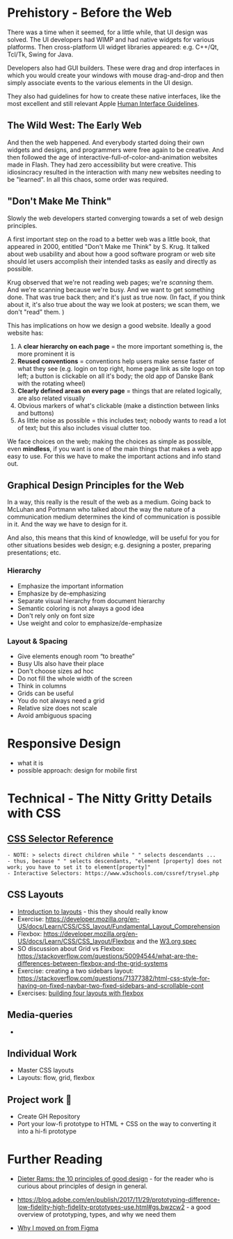 
# Prehistory - Before the Web


There was a time when it seemed, for a little while, that UI design was solved.
The UI developers had WIMP and had native widgets for various platforms. 
Then cross-platform UI widget libraries appeared: e.g. C++/Qt, Tcl/Tk, Swing for Java.

Developers also had GUI builders. These were drag and drop interfaces in which you would create your windows with mouse drag-and-drop and then simply associate events to the various elements in the UI design. 

They also had guidelines for how to create these native interfaces, like the most excellent and still relevant Apple [Human Interface Guidelines](https://developer.apple.com/design/human-interface-guidelines/).


## The Wild West: The Early Web
And then the web happened. And everybody started doing their own widgets and designs, and programmers were free again to be creative. And then followed the age of interactive-full-of-color-and-animation websites made in Flash. They had zero accessibility but were creative. This idiosincracy resulted in the interaction with many new websites needing to be "learned". In all this chaos, some order was required. 


## "Don't Make Me Think"

Slowly the web developers started converging towards a set of web design principles. 

A first important step on the road to a better web was a little book, that appeared in 2000, entitled "Don't Make me Think" by S. Krug. It talked about web usability and about how a good software program or web site should let users accomplish their intended tasks as easily and directly as possible. 

Krug observed that we're not reading web pages; we're *scanning* them. And we're scanning because we're busy. And we want to get something done. That was true back then; and it's just as true now. (In fact, if you think about it, it's also true about the way we look at posters; we scan them, we don't "read" them. )

This has implications on how we design a good website. Ideally a good website has: 

1. A **clear hierarchy on each page** = the more important something is, the more prominent it is
2. **Reused conventions** = conventions help users make sense faster of what they see (e.g. login on top right, home page link as site logo on top left; a button is clickable on all it's body; the old app of Danske Bank with the rotating wheel)
3. **Clearly defined areas on every page** = things that are related logically, are also related visually
4. Obvious markers of what's clickable (make a distinction between links and buttons)
5. As little noise as possible = this includes text; nobody wants to read a lot of text; but this also includes visual clutter too.

We face choices on the web; making the choices as simple as possible, even **mindless**, if you want is one of the main things that makes a web app easy to use. For this we have to make the important actions and info stand out.



## Graphical Design Principles for the Web

In a way, this really is the result of the web as a medium. Going back to McLuhan and Portmann who talked about the way the nature of a communication medium determines the kind of communication is possible in it. And the way we have to design for it. 

And also, this means that this kind of knowledge, will be useful for you for other situations besides web design; e.g. designing a poster, preparing presentations; etc.


### Hierarchy

- Emphasize the important information
- Emphasize by de-emphasizing
- Separate visual hierarchy from document hierarchy
- Semantic coloring is not always a good idea
- Don't rely only on font size
- Use weight and color to emphasize/de-emphasize


### Layout & Spacing
- Give elements enough room “to breathe”
- Busy UIs also have their place
- Don't choose sizes ad hoc
- Do not fill the whole width of the screen
- Think in columns
- Grids can be useful
- You do not always need a grid
- Relative size does not scale
- Avoid ambiguous spacing

# Responsive Design
- what it is
- possible approach: design for mobile first


# Technical - The Nitty Gritty Details with CSS

## [CSS Selector Reference](https://www.w3schools.com/cssref/css_selectors.php) 
	- NOTE: > selects direct children while " " selects descendants ...
	- thus, because " " selects descendants, "element [property] does not work; you have to set it to element[property]"
	- Interactive Selectors: https://www.w3schools.com/cssref/trysel.php

## CSS Layouts
- [Introduction to layouts](https://developer.mozilla.org/en-US/docs/Learn/CSS/CSS_layout/Introduction) - this they should really know
- Exercise: https://developer.mozilla.org/en-US/docs/Learn/CSS/CSS_layout/Fundamental_Layout_Comprehension
- Flexbox: https://developer.mozilla.org/en-US/docs/Learn/CSS/CSS_layout/Flexbox and the [W3.org spec](https://www.w3.org/TR/css-flexbox-1/#visibility-collapse)
- SO discussion about Grid vs Flexbox: https://stackoverflow.com/questions/50094544/what-are-the-differences-between-flexbox-and-the-grid-systems
- Exercise: creating a two sidebars layout: https://stackoverflow.com/questions/71377382/html-css-style-for-having-on-fixed-navbar-two-fixed-sidebars-and-scrollable-cont
- Exercises: [building four layouts with flexbox](https://www.freecodecamp.org/news/learn-flexbox-build-5-layouts/)

## Media-queries
- 



## Individual Work
- Master CSS layouts
- Layouts: flow, grid, flexbox

## Project work 👬
- Create GH Repository
- Port your low-fi prototype to HTML + CSS on the way to converting it into a hi-fi prototype





# Further Reading

- [Dieter Rams: the 10 principles of good design](https://www.vitsoe.com/eu/about/good-design) - for the reader who is curious about principles of design in general.

- https://blog.adobe.com/en/publish/2017/11/29/prototyping-difference-low-fidelity-high-fidelity-prototypes-use.html#gs.bwzcw2 - a good overview of prototyping, types, and why we need them

- [Why I moved on from Figma](https://uxdesign.cc/why-i-moved-on-from-figma-538496938ba4)



